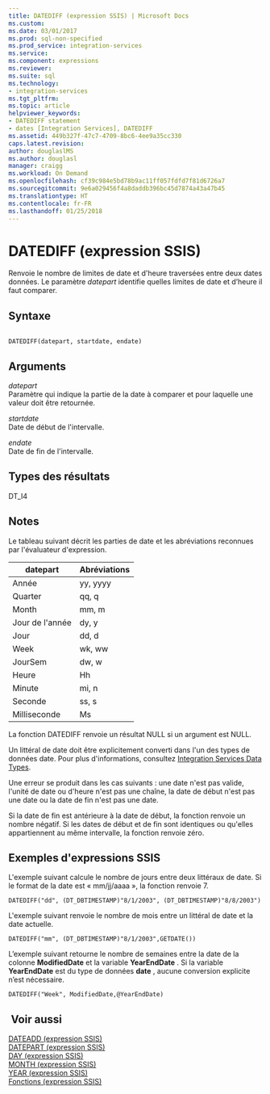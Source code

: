 ```yaml
---
title: DATEDIFF (expression SSIS) | Microsoft Docs
ms.custom: 
ms.date: 03/01/2017
ms.prod: sql-non-specified
ms.prod_service: integration-services
ms.service: 
ms.component: expressions
ms.reviewer: 
ms.suite: sql
ms.technology:
- integration-services
ms.tgt_pltfrm: 
ms.topic: article
helpviewer_keywords:
- DATEDIFF statement
- dates [Integration Services], DATEDIFF
ms.assetid: 449b327f-47c7-4709-8bc6-4ee9a35cc330
caps.latest.revision: 
author: douglaslMS
ms.author: douglasl
manager: craigg
ms.workload: On Demand
ms.openlocfilehash: cf39c984e5bd78b9ac11ff057fdfd7f81d6726a7
ms.sourcegitcommit: 9e6a029456f4a8daddb396bc45d7874a43a47b45
ms.translationtype: HT
ms.contentlocale: fr-FR
ms.lasthandoff: 01/25/2018
---
```

# <a name="datediff-ssis-expression"></a>DATEDIFF (expression SSIS)
  Renvoie le nombre de limites de date et d'heure traversées entre deux dates données. Le paramètre *datepart* identifie quelles limites de date et d’heure il faut comparer.  
  
## <a name="syntax"></a>Syntaxe  
  
```  
  
DATEDIFF(datepart, startdate, endate)  
```  
  
## <a name="arguments"></a>Arguments  
 *datepart*  
 Paramètre qui indique la partie de la date à comparer et pour laquelle une valeur doit être retournée.  
  
 *startdate*  
 Date de début de l'intervalle.  
  
 *endate*  
 Date de fin de l'intervalle.  
  
## <a name="result-types"></a>Types des résultats  
 DT_I4  
  
## <a name="remarks"></a>Notes   
 Le tableau suivant décrit les parties de date et les abréviations reconnues par l'évaluateur d'expression.  
  
|datepart|Abréviations|  
|--------------|-------------------|  
|Année|yy, yyyy|  
|Quarter|qq, q|  
|Month|mm, m|  
|Jour de l'année|dy, y|  
|Jour|dd, d|  
|Week|wk, ww|  
|JourSem|dw, w|  
|Heure|Hh|  
|Minute|mi, n|  
|Seconde|ss, s|  
|Milliseconde|Ms|  
  
 La fonction DATEDIFF renvoie un résultat NULL si un argument est NULL.  
  
 Un littéral de date doit être explicitement converti dans l'un des types de données date. Pour plus d'informations, consultez [Integration Services Data Types](../../integration-services/data-flow/integration-services-data-types.md).  
  
 Une erreur se produit dans les cas suivants : une date n'est pas valide, l'unité de date ou d'heure n'est pas une chaîne, la date de début n'est pas une date ou la date de fin n'est pas une date.  
  
 Si la date de fin est antérieure à la date de début, la fonction renvoie un nombre négatif. Si les dates de début et de fin sont identiques ou qu'elles appartiennent au même intervalle, la fonction renvoie zéro.  
  
## <a name="ssis-expression-examples"></a>Exemples d'expressions SSIS  
 L'exemple suivant calcule le nombre de jours entre deux littéraux de date. Si le format de la date est « mm/jj/aaaa », la fonction renvoie 7.  
  
```  
DATEDIFF("dd", (DT_DBTIMESTAMP)"8/1/2003", (DT_DBTIMESTAMP)"8/8/2003")  
```  
  
 L'exemple suivant renvoie le nombre de mois entre un littéral de date et la date actuelle.  
  
```  
DATEDIFF("mm", (DT_DBTIMESTAMP)"8/1/2003",GETDATE())  
```  
  
 L’exemple suivant retourne le nombre de semaines entre la date de la colonne **ModifiedDate** et la variable **YearEndDate** . Si la variable **YearEndDate** est du type de données **date** , aucune conversion explicite n’est nécessaire.  
  
```  
DATEDIFF("Week", ModifiedDate,@YearEndDate)  
```  
  
## <a name="see-also"></a> Voir aussi  
 [DATEADD &#40;expression SSIS&#41;](../../integration-services/expressions/dateadd-ssis-expression.md)   
 [DATEPART &#40;expression SSIS&#41;](../../integration-services/expressions/datepart-ssis-expression.md)   
 [DAY &#40;expression SSIS&#41;](../../integration-services/expressions/day-ssis-expression.md)   
 [MONTH &#40;expression SSIS&#41;](../../integration-services/expressions/month-ssis-expression.md)   
 [YEAR &#40;expression SSIS&#41;](../../integration-services/expressions/year-ssis-expression.md)   
 [Fonctions &#40;expression SSIS&#41;](../../integration-services/expressions/functions-ssis-expression.md)  
  
  
